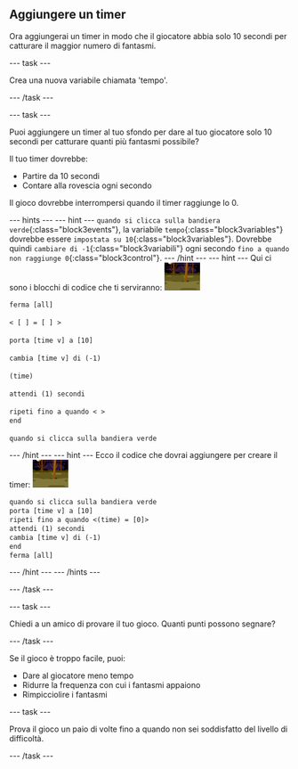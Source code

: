 ## Aggiungere un timer

Ora aggiungerai un timer in modo che il giocatore abbia solo 10 secondi per catturare il maggior numero di fantasmi.

\--- task \---

Crea una nuova variabile chiamata 'tempo'.

\--- /task \---

\--- task \---

Puoi aggiungere un timer al tuo sfondo per dare al tuo giocatore solo 10 secondi per catturare quanti più fantasmi possibile?

Il tuo timer dovrebbe:

+ Partire da 10 secondi
+ Contare alla rovescia ogni secondo

Il gioco dovrebbe interrompersi quando il timer raggiunge lo 0.

\--- hints \--- \--- hint \--- `quando si clicca sulla bandiera verde`{:class="block3events"}, la variabile `tempo`{:class="block3variables"} dovrebbe essere `impostata su 10`{:class="block3variables"}. Dovrebbe quindi `cambiare di -1`{:class="block3variabili"} ogni secondo `fino a quando non raggiunge 0`{:class="block3control"}. \--- /hint \--- \--- hint \--- Qui ci sono i blocchi di codice che ti serviranno: ![sprite del fantasma](images/ghost-backdrop.png)

```blocks3
ferma [all]

< [ ] = [ ] >

porta [time v] a [10]

cambia [time v] di (-1)

(time)

attendi (1) secondi

ripeti fino a quando < >
end

quando si clicca sulla bandiera verde

```

\--- /hint \--- \--- hint \--- Ecco il codice che dovrai aggiungere per creare il timer: ![icona scenario](images/ghost-backdrop.png)

```blocks3
quando si clicca sulla bandiera verde
porta [time v] a [10]
ripeti fino a quando <(time) = [0]>
attendi (1) secondi
cambia [time v] di (-1)
end
ferma [all]
```

\--- /hint \--- \--- /hints \---

\--- /task \---

\--- task \---

Chiedi a un amico di provare il tuo gioco. Quanti punti possono segnare?

\--- /task \---

Se il gioco è troppo facile, puoi:

+ Dare al giocatore meno tempo
+ Ridurre la frequenza con cui i fantasmi appaiono
+ Rimpicciolire i fantasmi

\--- task \---

Prova il gioco un paio di volte fino a quando non sei soddisfatto del livello di difficoltà.

\--- /task \---
